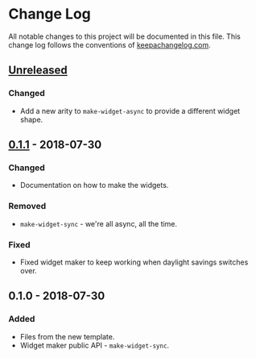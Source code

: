 # Change Log
All notable changes to this project will be documented in this file. This change log follows the conventions of [keepachangelog.com](http://keepachangelog.com/).

## [Unreleased]
### Changed
- Add a new arity to `make-widget-async` to provide a different widget shape.

## [0.1.1] - 2018-07-30
### Changed
- Documentation on how to make the widgets.

### Removed
- `make-widget-sync` - we're all async, all the time.

### Fixed
- Fixed widget maker to keep working when daylight savings switches over.

## 0.1.0 - 2018-07-30
### Added
- Files from the new template.
- Widget maker public API - `make-widget-sync`.

[Unreleased]: https://github.com/your-name/piggy/compare/0.1.1...HEAD
[0.1.1]: https://github.com/your-name/piggy/compare/0.1.0...0.1.1
